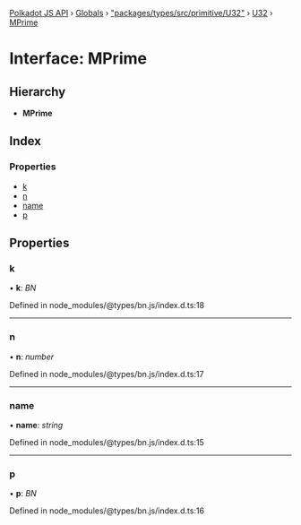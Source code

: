 [Polkadot JS API](../README.md) › [Globals](../globals.md) › ["packages/types/src/primitive/U32"](../modules/_packages_types_src_primitive_u32_.md) › [U32](../classes/_packages_types_src_primitive_u32_.u32.md) › [MPrime](_packages_types_src_primitive_u32_.u32.mprime.md)

# Interface: MPrime

## Hierarchy

* **MPrime**

## Index

### Properties

* [k](_packages_types_src_primitive_u32_.u32.mprime.md#k)
* [n](_packages_types_src_primitive_u32_.u32.mprime.md#n)
* [name](_packages_types_src_primitive_u32_.u32.mprime.md#name)
* [p](_packages_types_src_primitive_u32_.u32.mprime.md#p)

## Properties

###  k

• **k**: *BN*

Defined in node_modules/@types/bn.js/index.d.ts:18

___

###  n

• **n**: *number*

Defined in node_modules/@types/bn.js/index.d.ts:17

___

###  name

• **name**: *string*

Defined in node_modules/@types/bn.js/index.d.ts:15

___

###  p

• **p**: *BN*

Defined in node_modules/@types/bn.js/index.d.ts:16
